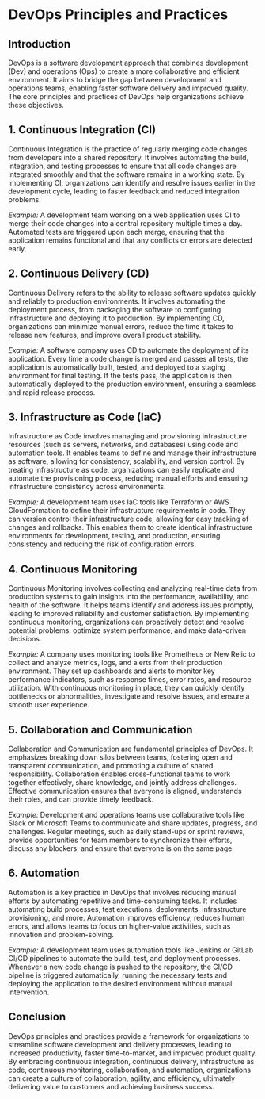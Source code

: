# DevOps Principles and Practices

## Introduction
DevOps is a software development approach that combines development (Dev) and operations (Ops) to create a more collaborative and efficient environment. It aims to bridge the gap between development and operations teams, enabling faster software delivery and improved quality. The core principles and practices of DevOps help organizations achieve these objectives.

## 1. Continuous Integration (CI)
Continuous Integration is the practice of regularly merging code changes from developers into a shared repository. It involves automating the build, integration, and testing processes to ensure that all code changes are integrated smoothly and that the software remains in a working state. By implementing CI, organizations can identify and resolve issues earlier in the development cycle, leading to faster feedback and reduced integration problems.

_Example:_ A development team working on a web application uses CI to merge their code changes into a central repository multiple times a day. Automated tests are triggered upon each merge, ensuring that the application remains functional and that any conflicts or errors are detected early.

## 2. Continuous Delivery (CD)
Continuous Delivery refers to the ability to release software updates quickly and reliably to production environments. It involves automating the deployment process, from packaging the software to configuring infrastructure and deploying it to production. By implementing CD, organizations can minimize manual errors, reduce the time it takes to release new features, and improve overall product stability.

_Example:_ A software company uses CD to automate the deployment of its application. Every time a code change is merged and passes all tests, the application is automatically built, tested, and deployed to a staging environment for final testing. If the tests pass, the application is then automatically deployed to the production environment, ensuring a seamless and rapid release process.

## 3. Infrastructure as Code (IaC)
Infrastructure as Code involves managing and provisioning infrastructure resources (such as servers, networks, and databases) using code and automation tools. It enables teams to define and manage their infrastructure as software, allowing for consistency, scalability, and version control. By treating infrastructure as code, organizations can easily replicate and automate the provisioning process, reducing manual efforts and ensuring infrastructure consistency across environments.

_Example:_ A development team uses IaC tools like Terraform or AWS CloudFormation to define their infrastructure requirements in code. They can version control their infrastructure code, allowing for easy tracking of changes and rollbacks. This enables them to create identical infrastructure environments for development, testing, and production, ensuring consistency and reducing the risk of configuration errors.

## 4. Continuous Monitoring

Continuous Monitoring involves collecting and analyzing real-time data from production systems to gain insights into the performance, availability, and health of the software. It helps teams identify and address issues promptly, leading to improved reliability and customer satisfaction. By implementing continuous monitoring, organizations can proactively detect and resolve potential problems, optimize system performance, and make data-driven decisions.

_Example:_ A company uses monitoring tools like Prometheus or New Relic to collect and analyze metrics, logs, and alerts from their production environment. They set up dashboards and alerts to monitor key performance indicators, such as response times, error rates, and resource utilization. With continuous monitoring in place, they can quickly identify bottlenecks or abnormalities, investigate and resolve issues, and ensure a smooth user experience.

## 5. Collaboration and Communication
Collaboration and Communication are fundamental principles of DevOps. It emphasizes breaking down silos between teams, fostering open and transparent communication, and promoting a culture of shared responsibility. Collaboration enables cross-functional teams to work together effectively, share knowledge, and jointly address challenges. Effective communication ensures that everyone is aligned, understands their roles, and can provide timely feedback.

_Example:_ Development and operations teams use collaborative tools like Slack or Microsoft Teams to communicate and share updates, progress, and challenges. Regular meetings, such as daily stand-ups or sprint reviews, provide opportunities for team members to synchronize their efforts, discuss any blockers, and ensure that everyone is on the same page.

## 6. Automation
Automation is a key practice in DevOps that involves reducing manual efforts by automating repetitive and time-consuming tasks. It includes automating build processes, test executions, deployments, infrastructure provisioning, and more. Automation improves efficiency, reduces human errors, and allows teams to focus on higher-value activities, such as innovation and problem-solving.

_Example:_ A development team uses automation tools like Jenkins or GitLab CI/CD pipelines to automate the build, test, and deployment processes. Whenever a new code change is pushed to the repository, the CI/CD pipeline is triggered automatically, running the necessary tests and deploying the application to the desired environment without manual intervention.

## Conclusion
DevOps principles and practices provide a framework for organizations to streamline software development and delivery processes, leading to increased productivity, faster time-to-market, and improved product quality. By embracing continuous integration, continuous delivery, infrastructure as code, continuous monitoring, collaboration, and automation, organizations can create a culture of collaboration, agility, and efficiency, ultimately delivering value to customers and achieving business success.
